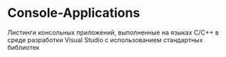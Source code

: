 # Console-Applications
Листинги консольных приложений, выполненные на языках C/C++ в среде разработки Visual Studio с использованием стандартных библиотек

